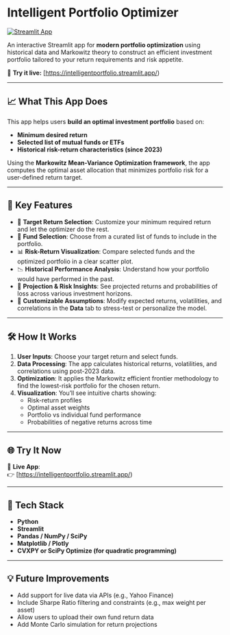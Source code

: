 # Intelligent Portfolio Optimizer  
[![Streamlit App](https://static.streamlit.io/badges/streamlit_badge_black_white.svg)](https://modernportfolio.streamlit.app/)

An interactive Streamlit app for **modern portfolio optimization** using historical data and Markowitz theory to construct an efficient investment portfolio tailored to your return requirements and risk appetite.

🔗 **Try it live:** [https://intelligentportfolio.streamlit.app/)

---

## 📈 What This App Does

This app helps users **build an optimal investment portfolio** based on:

- **Minimum desired return**
- **Selected list of mutual funds or ETFs**
- **Historical risk-return characteristics (since 2023)**

Using the **Markowitz Mean-Variance Optimization framework**, the app computes the optimal asset allocation that minimizes portfolio risk for a user-defined return target.

---

## 🚀 Key Features

- 🎯 **Target Return Selection**: Customize your minimum required return and let the optimizer do the rest.
- 🧺 **Fund Selection**: Choose from a curated list of funds to include in the portfolio.
- 📊 **Risk-Return Visualization**: Compare selected funds and the optimized portfolio in a clear scatter plot.
- 📉 **Historical Performance Analysis**: Understand how your portfolio would have performed in the past.
- 🔮 **Projection & Risk Insights**: See projected returns and probabilities of loss across various investment horizons.
- 🧮 **Customizable Assumptions**: Modify expected returns, volatilities, and correlations in the **Data** tab to stress-test or personalize the model.

---

## 🛠️ How It Works

1. **User Inputs**: Choose your target return and select funds.
2. **Data Processing**: The app calculates historical returns, volatilities, and correlations using post-2023 data.
3. **Optimization**: It applies the Markowitz efficient frontier methodology to find the lowest-risk portfolio for the chosen return.
4. **Visualization**: You’ll see intuitive charts showing:
   - Risk-return profiles
   - Optimal asset weights
   - Portfolio vs individual fund performance
   - Probabilities of negative returns across time

---

## 🌐 Try It Now

📍 **Live App**:  
👉 [https://intelligentportfolio.streamlit.app/)

---

## 📎 Tech Stack

- **Python**
- **Streamlit**
- **Pandas / NumPy / SciPy**
- **Matplotlib / Plotly**
- **CVXPY or SciPy Optimize (for quadratic programming)**

---

## 💡 Future Improvements

- Add support for live data via APIs (e.g., Yahoo Finance)
- Include Sharpe Ratio filtering and constraints (e.g., max weight per asset)
- Allow users to upload their own fund return data
- Add Monte Carlo simulation for return projections

